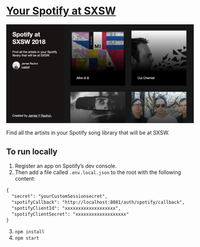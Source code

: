 # [Your Spotify at SXSW](https://spotify-sxsw.now.sh)

![Your Spotify at SXSW](/public/thumbnail.png?raw=true)

Find all the artists in your Spotify song library that will be at SXSW.

## To run locally

1. Register an app on Spotify’s dev console.
2. Then add a file called `.env.local.json` to the root with the following content:

```
{
  "secret": "yourCustomSessionsecret",
  "spotifyCallback": "http://localhost:8081/auth/spotify/callback",
  "spotifyClientId": "xxxxxxxxxxxxxxxxxxx",
  "spotifyClientSecret": "xxxxxxxxxxxxxxxxxxx"
}
```

3. `npm install`
4. `npm start`
